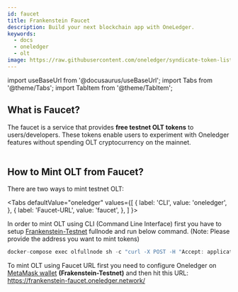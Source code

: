 ```yaml
---
id: faucet
title: Frankenstein Faucet
description: Build your next blockchain app with OneLedger.
keywords:
  - docs
  - oneledger
  - olt
image: https://raw.githubusercontent.com/oneledger/syndicate-token-list/master/logo.svg
---
```


import useBaseUrl from '@docusaurus/useBaseUrl';
import Tabs from '@theme/Tabs';
import TabItem from '@theme/TabItem';

## What is Faucet?

The faucet is a service that provides **free testnet OLT tokens** to users/developers. These tokens enable users to experiment with Oneledger features without spending OLT cryptocurrency on the mainnet.<br/><br/>

## How to Mint OLT from Faucet?

There are two ways to mint testnet OLT:

<Tabs
  defaultValue="oneledger"
  values={[
    { label: 'CLI', value: 'oneledger', },
    { label: 'Faucet-URL', value: 'faucet', },
  ]
}>

<TabItem value="oneledger">

In order to mint OLT using CLI (Command Line Interface) first you have to setup [Frankenstein-Testnet](/docs/develop/network-details/full-node-deployment) fullnode and run below command. (Note: Please provide the address you want to mint tokens)

```js
docker-compose exec olfullnode sh -c "curl -X POST -H "Accept: application/json" -H "Content-Type: application/json" https://fullnode-faucet.oneledger.network/jsonrpc -d '{"id": "test", "jsonrpc": "2.0", "method": "faucet.RequestOLT", "params": {"address":"deadbeefdeadbeefdeadbeefdeadbeefdeadbeef", "amount":50}}'"
```

</TabItem>

<TabItem value="faucet">

To mint OLT using Faucet URL first you need to configure Oneledger on [MetaMask wallet](/docs/develop/metamask/config-oneledger-on-metamask) **(Frakenstein-Testnet)** and then hit this URL: https://frankenstein-faucet.oneledger.network/

</TabItem>

</Tabs>
